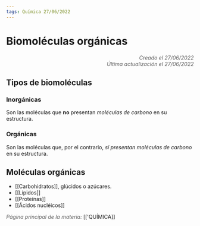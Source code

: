 ```yaml
---
tags: Química 27/06/2022
---
```


# Biomoléculas orgánicas
<div style="text-align: right; opacity: 0.7; font-style: italic;">Creado el 27/06/2022</div>
<div style="text-align: right; opacity: 0.7; font-style: italic;">Última actualización el 27/06/2022</div>

## Tipos de biomoléculas

### Inorgánicas

Son las moléculas que **no** presentan *moléculas de carbono* en su estructura.

### Orgánicas

Son las moléculas que, por el contrario, *sí presentan moléculas de carbono* en su estructura.

## Moléculas orgánicas

- [[Carbohidratos]], glúcidos o azúcares.
- [[Lípidos]]
- [[Proteínas]]
- [[Ácidos nucléicos]]

<span style="opacity: 0.7; font-style: italic;">Página principal de la materia:</span> [['QUÍMICA]]